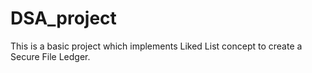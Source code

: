 # DSA_project
This is a basic project which implements Liked List concept to  create a Secure File Ledger.
